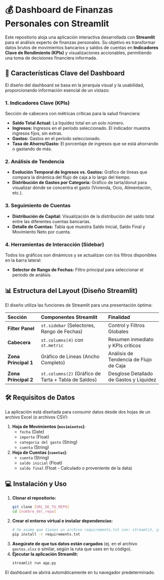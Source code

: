 # 💰 Dashboard de Finanzas Personales con Streamlit

Este repositorio aloja una aplicación interactiva desarrollada con **Streamlit** para el análisis experto de finanzas personales. Su objetivo es transformar datos brutos de movimientos bancarios y saldos de cuentas en **Indicadores Clave de Rendimiento (KPIs)** y visualizaciones accionables, permitiendo una toma de decisiones financiera informada.

## 🚀 Características Clave del Dashboard

El diseño del dashboard se basa en la jerarquía visual y la usabilidad, proporcionando información esencial de un vistazo:

### 1. Indicadores Clave (KPIs)

Sección de cabecera con métricas críticas para la salud financiera:

* **Saldo Total Actual:** La liquidez total en un solo número.
* **Ingresos:** Ingresos en el período seleccionado. El indicador muestra ingresos fijos, sin extras.
* **Gastos:** Gastos en el período seleccionado.
* **Tasa de Ahorro/Gasto:** El porcentaje de ingresos que se está ahorrando o gastando de más.

### 2. Análisis de Tendencia

* **Evolución Temporal de Ingresos vs. Gastos:** Gráfico de líneas que compara la dinámica del flujo de caja a lo largo del tiempo.
* **Distribución de Gastos por Categoría:** Gráfico de tarta/donut para visualizar dónde se concentra el gasto (Vivienda, Ocio, Alimentación, etc.).

### 3. Seguimiento de Cuentas

* **Distribución de Capital:** Visualización de la distribución del saldo total entre las diferentes cuentas bancarias.
* **Detalle de Cuentas:** Tabla que muestra Saldo Inicial, Saldo Final y Movimiento Neto por cuenta.

### 4. Herramientas de Interacción (Sidebar)

Todos los gráficos son dinámicos y se actualizan con los filtros disponibles en la barra lateral:

* **Selector de Rango de Fechas:** Filtro principal para seleccionar el período de análisis.

## 📊 Estructura del Layout (Diseño Streamlit)

El diseño utiliza las funciones de Streamlit para una presentación óptima:

| Sección | Componentes Streamlit | Finalidad |
| :--- | :--- | :--- |
| **Filter Panel** | `st.sidebar` (Selectores, Rango de Fechas) | Control y Filtros Globales |
| **Cabecera** | `st.columns(4)` con `st.metric` | Resumen inmediato y KPIs críticos |
| **Zona Principal 1** | Gráfico de Líneas (Ancho Completo) | Análisis de Tendencia de Flujo de Caja |
| **Zona Principal 2** | `st.columns(2)` (Gráfico de Tarta + Tabla de Saldos) | Desglose Detallado de Gastos y Liquidez |

## 🛠️ Requisitos de Datos

La aplicación está diseñada para consumir datos desde dos hojas de un archivo Excel (o archivos CSV):

1.  **Hoja de Movimientos (`movimientos`)**:
    * `fecha` (Date)
    * `importe` (Float)
    * `categoria del gasto` (String)
    * `cuenta` (String)
2.  **Hoja de Cuentas (`cuentas`)**:
    * `cuenta` (String)
    * `saldo inicial` (Float)
    * `saldo final` (Float - Calculado o proveniente de la data)

## 💻 Instalación y Uso

1.  **Clonar el repositorio:**
    ```bash
    git clone [URL_DE_TU_REPO]
    cd [nombre_del_repo]
    ```
2.  **Crear el entorno virtual e instalar dependencias:**
    ```bash
    # Se asume que tienes un archivo requirements.txt con: streamlit, pandas, plotly
    pip install -r requirements.txt
    ```
3.  **Asegúrate de que tus datos están cargados** (ej. en el archivo `gastos.xlsx` o similar, según la ruta que uses en tu código).
4.  **Ejecutar la aplicación Streamlit:**
    ```bash
    streamlit run app.py
    ```

El dashboard se abrirá automáticamente en tu navegador predeterminado.